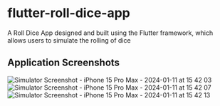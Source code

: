 # flutter-roll-dice-app
A Roll Dice App  designed and built using the Flutter framework, which allows users to simulate the rolling of dice


## Application Screenshots

![Simulator Screenshot - iPhone 15 Pro Max - 2024-01-11 at 15 42 03](https://github.com/nafiuyakubu/flutter-roll-dice-app/assets/19759653/5bd13389-7e9b-4700-ab93-c0e8e4957aae)
![Simulator Screenshot - iPhone 15 Pro Max - 2024-01-11 at 15 42 07](https://github.com/nafiuyakubu/flutter-roll-dice-app/assets/19759653/f2afd588-d0f8-4b4b-b307-c0a894002292)
![Simulator Screenshot - iPhone 15 Pro Max - 2024-01-11 at 15 42 13](https://github.com/nafiuyakubu/flutter-roll-dice-app/assets/19759653/59800b9c-2cfc-45f3-8022-d10627f5e3d4)
